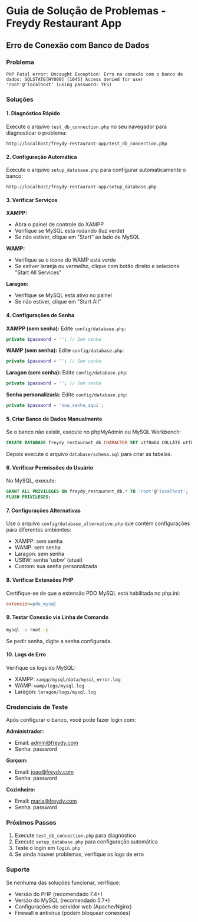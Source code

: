 # Guia de Solução de Problemas - Freydy Restaurant App

## Erro de Conexão com Banco de Dados

### Problema
```
PHP Fatal error: Uncaught Exception: Erro na conexão com o banco de dados: SQLSTATE[HY000] [1045] Access denied for user 'root'@'localhost' (using password: YES)
```

### Soluções

#### 1. Diagnóstico Rápido
Execute o arquivo `test_db_connection.php` no seu navegador para diagnosticar o problema:
```
http://localhost/freydy-restaurant-app/test_db_connection.php
```

#### 2. Configuração Automática
Execute o arquivo `setup_database.php` para configurar automaticamente o banco:
```
http://localhost/freydy-restaurant-app/setup_database.php
```

#### 3. Verificar Serviços

**XAMPP:**
- Abra o painel de controle do XAMPP
- Verifique se MySQL está rodando (luz verde)
- Se não estiver, clique em "Start" ao lado de MySQL

**WAMP:**
- Verifique se o ícone do WAMP está verde
- Se estiver laranja ou vermelho, clique com botão direito e selecione "Start All Services"

**Laragon:**
- Verifique se MySQL está ativo no painel
- Se não estiver, clique em "Start All"

#### 4. Configurações de Senha

**XAMPP (sem senha):**
Edite `config/database.php`:
```php
private $password = ''; // Sem senha
```

**WAMP (sem senha):**
Edite `config/database.php`:
```php
private $password = ''; // Sem senha
```

**Laragon (sem senha):**
Edite `config/database.php`:
```php
private $password = ''; // Sem senha
```

**Senha personalizada:**
Edite `config/database.php`:
```php
private $password = 'sua_senha_aqui';
```

#### 5. Criar Banco de Dados Manualmente

Se o banco não existir, execute no phpMyAdmin ou MySQL Workbench:

```sql
CREATE DATABASE freydy_restaurant_db CHARACTER SET utf8mb4 COLLATE utf8mb4_unicode_ci;
```

Depois execute o arquivo `database/schema.sql` para criar as tabelas.

#### 6. Verificar Permissões do Usuário

No MySQL, execute:
```sql
GRANT ALL PRIVILEGES ON freydy_restaurant_db.* TO 'root'@'localhost';
FLUSH PRIVILEGES;
```

#### 7. Configurações Alternativas

Use o arquivo `config/database_alternative.php` que contém configurações para diferentes ambientes:

- XAMPP: sem senha
- WAMP: sem senha  
- Laragon: sem senha
- USBW: senha 'usbw' (atual)
- Custom: sua senha personalizada

#### 8. Verificar Extensões PHP

Certifique-se de que a extensão PDO MySQL está habilitada no php.ini:
```ini
extension=pdo_mysql
```

#### 9. Testar Conexão via Linha de Comando

```bash
mysql -u root -p
```

Se pedir senha, digite a senha configurada.

#### 10. Logs de Erro

Verifique os logs do MySQL:
- XAMPP: `xampp/mysql/data/mysql_error.log`
- WAMP: `wamp/logs/mysql.log`
- Laragon: `laragon/logs/mysql.log`

### Credenciais de Teste

Após configurar o banco, você pode fazer login com:

**Administrador:**
- Email: admin@freydy.com
- Senha: password

**Garçom:**
- Email: joao@freydy.com  
- Senha: password

**Cozinheiro:**
- Email: maria@freydy.com
- Senha: password

### Próximos Passos

1. Execute `test_db_connection.php` para diagnóstico
2. Execute `setup_database.php` para configuração automática
3. Teste o login em `login.php`
4. Se ainda houver problemas, verifique os logs de erro

### Suporte

Se nenhuma das soluções funcionar, verifique:
- Versão do PHP (recomendado 7.4+)
- Versão do MySQL (recomendado 5.7+)
- Configurações do servidor web (Apache/Nginx)
- Firewall e antivírus (podem bloquear conexões)
